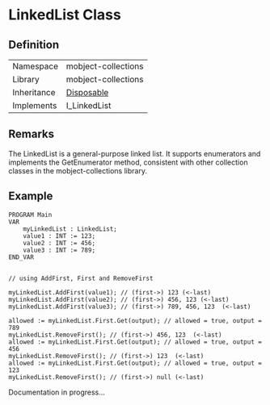# LinkedList Class

## Definition

|             |                                                                            |
| ----------- | -------------------------------------------------------------------------- |
| Namespace   | mobject-collections                                                        |
| Library     | mobject-collections                                                        |
| Inheritance | [Disposable](https://benhar-dev.github.io/mobject-disposable/#/disposable) |
| Implements  | I_LinkedList                                                               |

## Remarks

The LinkedList is a general-purpose linked list. It supports enumerators and implements the GetEnumerator method, consistent with other collection classes in the mobject-collections library.

## Example

```declaration
PROGRAM Main
VAR
	myLinkedList : LinkedList;
	value1 : INT := 123;
	value2 : INT := 456;
	value3 : INT := 789;
END_VAR
```

```body

// using AddFirst, First and RemoveFirst

myLinkedList.AddFirst(value1); // (first->) 123 (<-last)
myLinkedList.AddFirst(value2); // (first->) 456, 123 (<-last)
myLinkedList.AddFirst(value3); // (first->) 789, 456, 123  (<-last)

allowed := myLinkedList.First.Get(output); // allowed = true, output = 789
myLinkedList.RemoveFirst(); // (first->) 456, 123  (<-last)
allowed := myLinkedList.First.Get(output); // allowed = true, output = 456
myLinkedList.RemoveFirst(); // (first->) 123  (<-last)
allowed := myLinkedList.First.Get(output); // allowed = true, output = 123
myLinkedList.RemoveFirst(); // (first->) null (<-last)

```

Documentation in progress...
